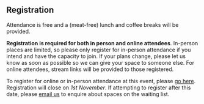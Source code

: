 ## Registration

Attendance is free and a (meat-free) lunch and coffee breaks will be provided.

__Registration is required for both in person and online attendees__.
In-person places are limited, so please only register for in-person attendance
if you intend and have the capacity to join. If your plans change, please let
us know as soon as possible so we can give your space to someone else.
For online attendees, stream links will be provided to those registered.

To register for online or in-person attendance at this event, please
[go here](https://www.tickettailor.com/events/universityofsussex/986909).
Registration will close on *1st November*. If attempting to register after this
date, please [email us](mailto:N.Souter@sussex.ac.uk) to enquire about spaces on
the waiting list.

<!-- NOTE: Double check date -->
